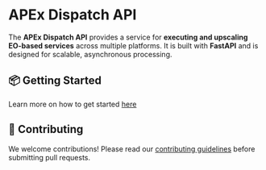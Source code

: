 
# APEx Dispatch API

The **APEx Dispatch API** provides a service for **executing and upscaling EO-based services** across multiple platforms.
It is built with **FastAPI** and is designed for scalable, asynchronous processing.

## 📦 Getting Started

Learn more on how to get started [here](docs/getting_started.md)

## 🤝 Contributing

We welcome contributions!
Please read our [contributing guidelines](docs/contributing.md) before submitting pull requests.